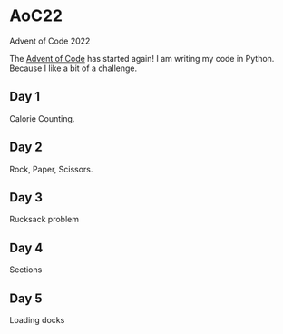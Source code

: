 # AoC22
Advent of Code 2022

The [Advent of Code](https://www.adventofcode.com/2022) has started again!
I am writing my code in Python. Because I like a bit of a challenge.

## Day 1

Calorie Counting.

## Day 2

Rock, Paper, Scissors.

## Day 3

Rucksack problem

## Day 4

Sections

## Day 5

Loading docks